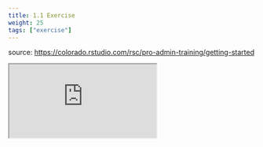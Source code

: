 ```yaml
---
title: 1.1 Exercise
weight: 25
tags: ["exercise"]
---
```


source: https://colorado.rstudio.com/rsc/pro-admin-training/getting-started

<div class="learnr-column">
<div class="responsive-container-learnr">
  <!-- <div class="cssload-loader">
    <div class="cssload-inner cssload-one"></div>
    <div class="cssload-inner cssload-two"></div>
    <div class="cssload-inner cssload-three"></div>
  </div> -->

  <div class="animated-r-wrapper">
    <div class="animated-r-vertical">
      <div class="animated-r-circle"></div>
    </div>
    <div class="animated-r-diagonal"></div>
  </div>

  <iframe 
    src="https://colorado.rstudio.com/rsc/pro-admin-training/getting-started" 
    gesture="media"  allowfullscreen
    scrolling="yes">
  </iframe>
</div>
</div>



